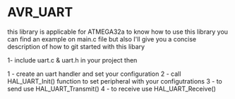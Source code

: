 # AVR_UART
this library is applicable for ATMEGA32a 
to know how to use this library you can find an example on main.c file 
but also I'll give you a concise description of how to git started with this libary 

1- include uart.c & uart.h in your project 
then 


1 - create an uart handler and set your configuration 
2 - call HAL_UART_Init() function to set peripheral with your configutrations 
3 - to send use HAL_UART_Transmit()
4 - to receive use HAL_UART_Receive()



